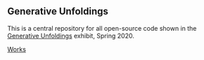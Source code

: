 ## Generative Unfoldings

This is a central repository for all open-source code shown in the [Generative Unfoldings](https://generative-unfoldings.mit.edu) exhibit, Spring 2020.

[Works](https://brondle.github.io/generative_unfoldings/works)
